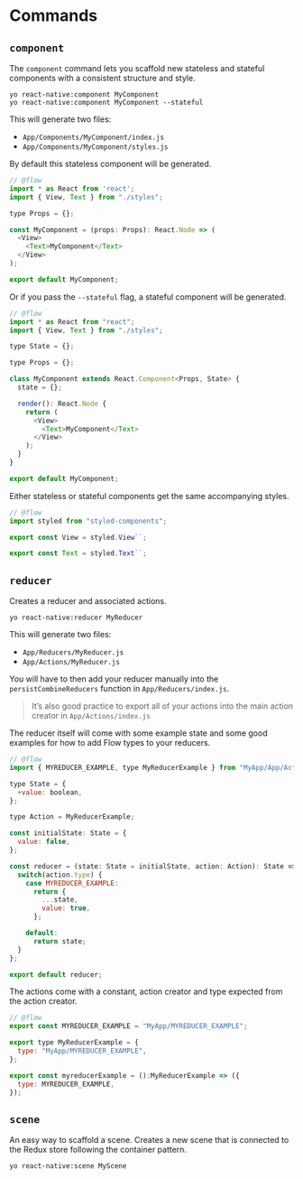 # Commands

## `component`

The `component` command lets you scaffold new stateless and stateful components
with a consistent structure and style.

```
yo react-native:component MyComponent
yo react-native:component MyComponent --stateful
```

This will generate two files:
* `App/Components/MyComponent/index.js`
* `App/Components/MyComponent/styles.js`

By default this stateless component will be generated.

```js
// @flow
import * as React from 'react';
import { View, Text } from "./styles";

type Props = {};

const MyComponent = (props: Props): React.Node => (
  <View>
    <Text>MyComponent</Text>
  </View>
);

export default MyComponent;
```

Or if you pass the `--stateful` flag, a stateful component will be generated.

```js
// @flow
import * as React from "react";
import { View, Text } from "./styles";

type State = {};

type Props = {};

class MyComponent extends React.Component<Props, State> {
  state = {};

  render(): React.Node {
    return (
      <View>
        <Text>MyComponent</Text>
      </View>
    );
  }
}

export default MyComponent;
```

Either stateless or stateful components get the same accompanying styles.

```js
// @flow
import styled from "styled-components";

export const View = styled.View``;

export const Text = styled.Text``;
```

## `reducer`

Creates a reducer and associated actions.

```
yo react-native:reducer MyReducer
```

This will generate two files:
* `App/Reducers/MyReducer.js`
* `App/Actions/MyReducer.js`

You will have to then add your reducer manually into the
`persistCombineReducers` function in `App/Reducers/index.js`.

> It’s also good practice to export all of your actions into the main action
creator in `App/Actions/index.js`

The reducer itself will come with some example state and some good examples for
how to add Flow types to your reducers.

```js
// @flow
import { MYREDUCER_EXAMPLE, type MyReducerExample } from "MyApp/App/Actions/MyReducer";

type State = {
  +value: boolean,
};

type Action = MyReducerExample;

const initialState: State = {
  value: false,
};

const reducer = (state: State = initialState, action: Action): State => {
  switch(action.type) {
    case MYREDUCER_EXAMPLE:
      return {
        ...state,
        value: true,
      };

    default:
      return state;
  }
};

export default reducer;
```

The actions come with a constant, action creator and type expected from the
action creator.

```js
// @flow
export const MYREDUCER_EXAMPLE = "MyApp/MYREDUCER_EXAMPLE";

export type MyReducerExample = {
  type: "MyApp/MYREDUCER_EXAMPLE",
};

export const myreducerExample = ():MyReducerExample => ({
  type: MYREDUCER_EXAMPLE,
});
```

## `scene`

An easy way to scaffold a scene. Creates a new scene that is connected to the
Redux store following the container pattern.

```
yo react-native:scene MyScene
```
